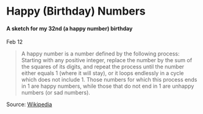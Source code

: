 # Happy (Birthday) Numbers
#### A sketch for my 32nd (a happy number) birthday
Feb 12

> A happy number is a number defined by the following process: Starting with
> any positive integer, replace the number by the sum of the squares of its
> digits, and repeat the process until the number either equals 1 (where it
> will stay), or it loops endlessly in a cycle which does not include 1. Those
> numbers for which this process ends in 1 are happy numbers, while those that
> do not end in 1 are unhappy numbers (or sad numbers).

Source: [Wikipedia](https://en.wikipedia.org/wiki/Happy_number)
